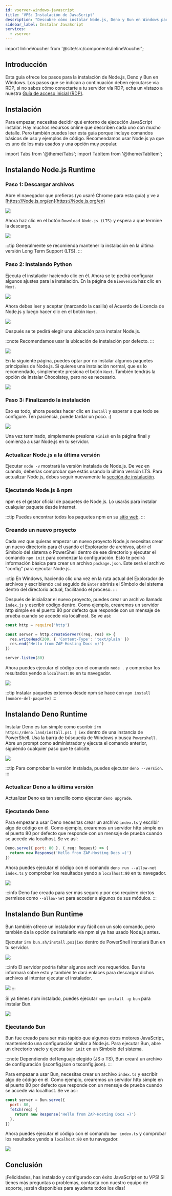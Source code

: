 ```yaml
---
id: vserver-windows-javascript
title: 'VPS: Instalación de JavaScript'
description: "Descubre cómo instalar Node.js, Deno y Bun en Windows para configurar tu entorno de ejecución JavaScript de forma eficiente → Aprende más ahora"
sidebar_label: Instalar JavaScript
services:
  - vserver
---
```


import InlineVoucher from '@site/src/components/InlineVoucher';

## Introducción

Esta guía ofrece los pasos para la instalación de Node.js, Deno y Bun en Windows. Los pasos que se indican a continuación deben ejecutarse vía RDP, si no sabes cómo conectarte a tu servidor vía RDP, echa un vistazo a nuestra [Guía de acceso inicial (RDP)](vserver-windows-userdp.md).
<InlineVoucher />

## Instalación

Para empezar, necesitas decidir qué entorno de ejecución JavaScript instalar. Hay muchos recursos online que describen cada uno con mucho detalle. Pero también puedes leer esta guía porque incluye comandos básicos de uso y ejemplos de código. Recomendamos usar Node.js ya que es uno de los más usados y una opción muy popular.

import Tabs from '@theme/Tabs';
import TabItem from '@theme/TabItem';

<Tabs>
<TabItem value="Node.js Runtime" label="Node.js" default>

## Instalando Node.js Runtime

### Paso 1: Descargar archivos
Abre el navegador que prefieras (yo usaré Chrome para esta guía) y ve a [https://Node.js.org/en](https://Node.js.org/en)

![](https://screensaver01.zap-hosting.com/index.php/s/FXEML6xiCedS7Nq/preview)

Ahora haz clic en el botón `Download Node.js (LTS)` y espera a que termine la descarga.

![](https://screensaver01.zap-hosting.com/index.php/s/EwjMejMYykPCQRQ/preview)

:::tip
Generalmente se recomienda mantener la instalación en la última versión Long Term Support (LTS).
:::

### Paso 2: Instalando Python
Ejecuta el instalador haciendo clic en él. Ahora se te pedirá configurar algunos ajustes para la instalación. En la página de `Bienvenida` haz clic en `Next`.

![](https://screensaver01.zap-hosting.com/index.php/s/4kZo7AFbMk58c2E/preview)

Ahora debes leer y aceptar (marcando la casilla) el Acuerdo de Licencia de Node.js y luego hacer clic en el botón `Next`.

![](https://screensaver01.zap-hosting.com/index.php/s/sDNjGj7fCqHRFGp/preview)

Después se te pedirá elegir una ubicación para instalar Node.js.

:::note
Recomendamos usar la ubicación de instalación por defecto.
:::

![](https://screensaver01.zap-hosting.com/index.php/s/L2wNRLFfEo3H6wn/preview)

En la siguiente página, puedes optar por no instalar algunos paquetes principales de Node.js. Si quieres una instalación normal, que es lo recomendado, simplemente presiona el botón `Next`. También tendrás la opción de instalar Chocolatey, pero no es necesario.

![](https://screensaver01.zap-hosting.com/index.php/s/y6ssQbn2psE5sFt/preview)

### Paso 3: Finalizando la instalación
Eso es todo, ahora puedes hacer clic en `Install` y esperar a que todo se configure. Ten paciencia, puede tardar un poco. :)

![](https://screensaver01.zap-hosting.com/index.php/s/Bdr4pfwS2HRoaS2/preview)

Una vez terminado, simplemente presiona `Finish` en la página final y comienza a usar Node.js en tu servidor.

### Actualizar Node.js a la última versión

Ejecutar `node -v` mostrará la versión instalada de Node.js. De vez en cuando, deberías comprobar que estás usando la última versión LTS. Para actualizar Node.js, debes seguir nuevamente la [sección de instalación](vserver-windows-javascript.md).

### Ejecutando Node.js & npm

npm es el gestor oficial de paquetes de Node.js. Lo usarás para instalar cualquier paquete desde internet.

:::tip
Puedes encontrar todos los paquetes npm en su [sitio web](https://www.npmjs.com/).
:::

### Creando un nuevo proyecto

Cada vez que quieras empezar un nuevo proyecto Node.js necesitas crear un nuevo directorio para él usando el Explorador de archivos, abrir el Símbolo del sistema o PowerShell dentro de ese directorio y ejecutar el comando `npm init` para comenzar la configuración. Esto te pedirá información básica para crear un archivo `package.json`. Este será el archivo "config" para ejecutar Node.js.

:::tip
En Windows, haciendo clic una vez en la ruta actual del Explorador de archivos y escribiendo `cmd` seguido de `Enter` abrirás el Símbolo del sistema dentro del directorio actual, facilitando el proceso.
:::

Después de inicializar el nuevo proyecto, puedes crear un archivo llamado `index.js` y escribir código dentro. Como ejemplo, crearemos un servidor http simple en el puerto 80 por defecto que responde con un mensaje de prueba cuando se accede vía localhost. Se ve así:

```js
const http = require('http')

const server = http.createServer((req, res) => {
  res.writeHead(200, { 'Content-Type': 'text/plain' })
  res.end('Hello from ZAP-Hosting Docs =)')
})

server.listen(80)
```

Ahora puedes ejecutar el código con el comando `node .` y comprobar los resultados yendo a `localhost:80` en tu navegador.

![](https://screensaver01.zap-hosting.com/index.php/s/kWRi9agrzkWc4rw/preview)

:::tip
Instalar paquetes externos desde npm se hace con `npm install [nombre-del-paquete]`
:::

</TabItem>

<TabItem value="Deno Runtime" label="Deno" default>

## Instalando Deno Runtime

Instalar Deno es tan simple como escribir `irm https://deno.land/install.ps1 | iex` dentro de una instancia de PowerShell. Usa la barra de búsqueda de Windows y busca `Powershell`. Abre un prompt como administrador y ejecuta el comando anterior, siguiendo cualquier paso que te solicite.

![](https://screensaver01.zap-hosting.com/index.php/s/jTdDo6c2Kx42o8B/preview)

:::tip
Para comprobar la versión instalada, puedes ejecutar `deno --version`.
:::

### Actualizar Deno a la última versión

Actualizar Deno es tan sencillo como ejecutar `deno upgrade`.

### Ejecutando Deno

Para empezar a usar Deno necesitas crear un archivo `index.ts` y escribir algo de código en él. Como ejemplo, crearemos un servidor http simple en el puerto 80 por defecto que responde con un mensaje de prueba cuando se accede vía localhost. Se ve así:

```js
Deno.serve({ port: 80 }, (_req: Request) => {
  return new Response('Hello from ZAP-Hosting Docs =)')
})
```

Ahora puedes ejecutar el código con el comando `deno run --allow-net index.ts` y comprobar los resultados yendo a `localhost:80` en tu navegador.

![](https://screensaver01.zap-hosting.com/index.php/s/rswYFXWM9D5grpS/preview)

:::info
Deno fue creado para ser más seguro y por eso requiere ciertos permisos como `--allow-net` para acceder a algunos de sus módulos.
:::

</TabItem>

<TabItem value="Bun Runtime" label="Bun" default>

## Instalando Bun Runtime

Bun también ofrece un instalador muy fácil con un solo comando, pero también da la opción de instalarlo vía npm si ya has usado Node.js antes.

<Tabs>
<TabItem value="command" label="Comando" default>

Ejecutar `irm bun.sh/install.ps1|iex` dentro de PowerShell instalará Bun en tu servidor.

![](https://screensaver01.zap-hosting.com/index.php/s/65oooTQRGQPW8DS/preview)

:::info
El servidor podría faltar algunos archivos requeridos. Bun te informará sobre esto y también te dará enlaces para descargar dichos archivos al intentar ejecutar el instalador.

![](https://screensaver01.zap-hosting.com/index.php/s/kZsc5DF3BAiQ2fF/preview)
:::

</TabItem>
<TabItem value="npm" label="npm">

Si ya tienes npm instalado, puedes ejecutar `npm install -g bun` para instalar Bun.

![](https://screensaver01.zap-hosting.com/index.php/s/cejbBAQdHxkrm2A/preview)

</TabItem>
</Tabs>

### Ejecutando Bun

Bun fue creado para ser más rápido que algunos otros motores JavaScript, manteniendo una configuración similar a Node.js. Para ejecutar Bun, abre un directorio vacío y ejecuta `bun init` en un Símbolo del sistema.

:::note
Dependiendo del lenguaje elegido (JS o TS), Bun creará un archivo de configuración (jsconfig.json o tsconfig.json).
:::

Para empezar a usar Bun, necesitas crear un archivo `index.ts` y escribir algo de código en él. Como ejemplo, crearemos un servidor http simple en el puerto 80 por defecto que responde con un mensaje de prueba cuando se accede vía localhost. Se ve así:

```js
const server = Bun.serve({
  port: 80,
  fetch(req) {
    return new Response('Hello from ZAP-Hosting Docs =)')
  },
})
```

Ahora puedes ejecutar el código con el comando `bun index.ts` y comprobar los resultados yendo a `localhost:80` en tu navegador.

![](https://screensaver01.zap-hosting.com/index.php/s/oTco7F65bZbSGP9/preview)

</TabItem>
</Tabs>



## Conclusión

¡Felicidades, has instalado y configurado con éxito JavaScript en tu VPS! Si tienes más preguntas o problemas, contacta con nuestro equipo de soporte, ¡están disponibles para ayudarte todos los días!

<InlineVoucher />